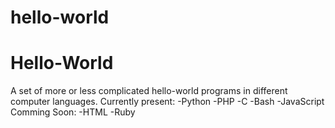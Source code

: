 # hello-world
Hello-World
============
A set of more or less complicated hello-world programs in different computer languages.
Currently present:
-Python
-PHP
-C
-Bash
-JavaScript
Comming Soon:
-HTML
-Ruby
